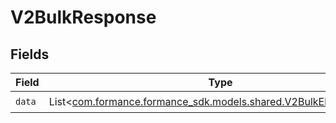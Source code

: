 # V2BulkResponse


## Fields

| Field                                                                                                           | Type                                                                                                            | Required                                                                                                        | Description                                                                                                     |
| --------------------------------------------------------------------------------------------------------------- | --------------------------------------------------------------------------------------------------------------- | --------------------------------------------------------------------------------------------------------------- | --------------------------------------------------------------------------------------------------------------- |
| `data`                                                                                                          | List<[com.formance.formance_sdk.models.shared.V2BulkElementResult](../../models/shared/V2BulkElementResult.md)> | :heavy_check_mark:                                                                                              | N/A                                                                                                             |